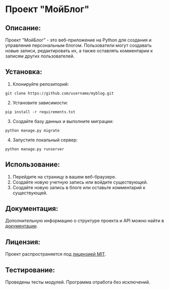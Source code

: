 # Проект "МойБлог"

## Описание:

Проект "МойБлог" - это веб-приложение на Python для создания и управления персональным блогом. Пользователи могут создавать новые записи, редактировать их, а также оставлять комментарии к записям других пользователей.

## Установка:

1. Клонируйте репозиторий:
```
git clone https://github.com/username/myblog.git
```

2. Установите зависимости:
```
pip install -r requirements.txt
```

3. Создайте базу данных и выполните миграции:
```
python manage.py migrate
```

4. Запустите локальный сервер:
```
python manage.py runserver
```
## Использование:

1. Перейдите на страницу в вашем веб-браузере.
2. Создайте новую учетную запись или войдите существующей.
3. Создайте новую запись в блоге или оставьте комментарий к существующей.

## Документация:

Дополнительную информацию о структуре проекта и API можно найти в [документации](docs/README.md).

## Лицензия:

Проект распространяется под [лицензией MIT](LICENSE).

## Тестирование:
Проведены тесты модулей. Программа отработа без исключений.